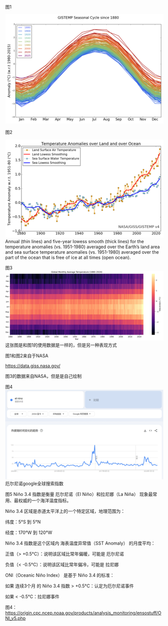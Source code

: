 
图1

![本地路径]( 全年气候折线图.png)



图2


![本地路径]( 陆地海洋折线.png)
Annual (thin lines) and five-year lowess smooth (thick lines) for the temperature anomalies (vs. 1951-1980) averaged over the Earth’s land area and sea surface temperature anomalies (vs. 1951-1980) averaged over the part of the ocean that is free of ice at all times (open ocean).

图3
![本地路径]( 月份c.png)
这张图是和图1的使用数据是一样的，但是另一种表现方式



图1和图2来自于NASA

https://data.giss.nasa.gov/

图3的数据来自NASA，但是是自己绘制

图4
![本地路径](elnino.png)
厄尔尼诺google全球搜索指数

图5
Niño 3.4 指数是衡量 厄尔尼诺（El Niño）和拉尼娜（La Niña） 现象最常用、最权威的一个海洋温度指标。

Niño 3.4 区域是赤道太平洋上的一个特定区域，地理范围为：

纬度：5°S 到 5°N

经度：170°W 到 120°W

Niño 3.4 指数是这个区域内 海表温度异常值（SST Anomaly） 的月度平均：

正值（> +0.5°C）：说明该区域比常年偏暖，可能是 厄尔尼诺

负值（< -0.5°C）：说明该区域比常年偏冷，可能是 拉尼娜


ONI（Oceanic Niño Index） 是基于 Niño 3.4 的标准：

如果 连续3个月 的 Niño 3.4 指数 > +0.5°C：认定为厄尔尼诺事件

如果 < -0.5°C：拉尼娜事件


图4：
https://origin.cpc.ncep.noaa.gov/products/analysis_monitoring/ensostuff/ONI_v5.php
